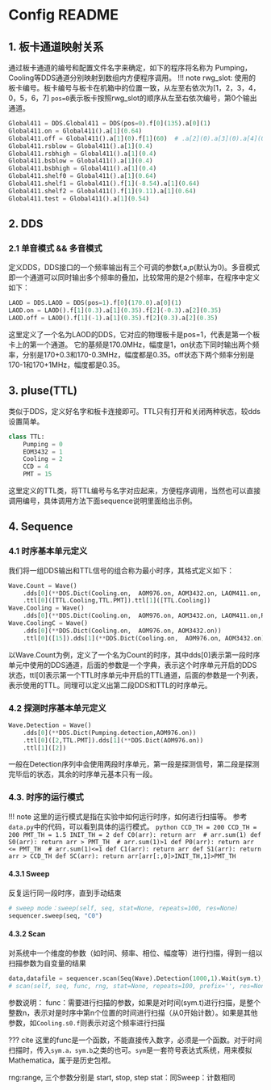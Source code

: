 # Config README

## 1. 板卡通道映射关系

通过板卡通道的编号和配置文件名字来确定，如下的程序将名称为 Pumping， Cooling等DDS通道分别映射到数组内方便程序调用。
!!! note
    rwg_slot: 使用的板卡编号。板卡编号与板卡在机箱中的位置一致，从左至右依次为[1，2，3，4，0，5，6，7]
`pos=0`表示板卡按照rwg_slot的顺序从左至右依次编号，第0个输出通道。
```python
Global411 = DDS.Global411 = DDS(pos=0).f[0](135).a[0](1)
Global411.on = Global411().a[1](0.64)
Global411.off = Global411().a[1](0).f[1](60)  # .a[2](0).a[3](0).a[4](0)
Global411.rsblow = Global411().a[1](0.4)
Global411.rsbhigh = Global411().a[1](0.4)
Global411.bsblow = Global411().a[1](0.4)
Global411.bsbhigh = Global411().a[1](0.4)
Global411.shelf0 = Global411().a[1](0.64)
Global411.shelf1 = Global411().f[1](-8.54).a[1](0.64)
Global411.shelf2 = Global411().f[1](9.11).a[1](0.64)
Global411.test = Global411().a[1](0.54)
```

## 2. DDS

### 2.1 单音模式 && 多音模式
定义DDS，DDS接口的一个频率输出有三个可调的参数f,a,p(默认为0)。多音模式即一个通道可以同时输出多个频率的叠加，比较常用的是2个频率，在程序中定义如下：

```python 
LAOD = DDS.LAOD = DDS(pos=1).f[0](170.0).a[0](1)
LAOD.on = LAOD().f[1](0.3).a[1](0.35).f[2](-0.3).a[2](0.35)
LAOD.off = LAOD().f[1](-1).a[1](0.35).f[2](0.3).a[2](0.35)
```

这里定义了一个名为LAOD的DDS，它对应的物理板卡是pos=1，代表是第一个板卡上的第一个通道。
它的基频是170.0MHz，幅度是1，on状态下同时输出两个频率，分别是170+0.3和170-0.3MHz，幅度都是0.35。off状态下两个频率分别是170-1和170+1MHz，幅度都是0.35。


## 3. pluse(TTL)

类似于DDS，定义好名字和板卡连接即可。TTL只有打开和关闭两种状态，较dds设置简单。

```python
class TTL:
    Pumping = 0
    EOM3432 = 1
    Cooling = 2
    CCD = 4
    PMT = 15
```
这里定义的TTL类，将TTL编号与名字对应起来，方便程序调用，当然也可以直接调用编号，具体调用方法下面sequence说明里面给出示例。

## 4. Sequence

### 4.1 时序基本单元定义

我们将一组DDS输出和TTL信号的组合称为最小时序，其格式定义如下：

```python
Wave.Count = Wave()
    .dds[0](**DDS.Dict(Cooling.on,  AOM976.on, AOM3432.on, LAOM411.on, RAOM411.on))
    .ttl[0]([TTL.Cooling,TTL.PMT]).ttl[1]([TTL.Cooling])
Wave.Cooling = Wave()
    .dds[0](**DDS.Dict(Cooling.on,  AOM976.on, AOM3432.on, LAOM411.on,RAOM411on))
Wave.CoolingC = Wave()
    .dds[0](**DDS.Dict(Cooling.on,  AOM976.on, AOM3432.on))
    .ttl[0]([15]).dds[1](**DDS.Dict(Cooling.on,  AOM976.on, AOM3432.on))
```

以Wave.Count为例，定义了一个名为Count的时序，其中dds[0]表示第一段时序单元中使用的DDS通道，后面的参数是一个字典，表示这个时序单元开启的DDS状态，ttl[0]表示第一个TTL时序单元中开启的TTL通道，后面的参数是一个列表，表示使用的TTL。同理可以定义出第二段DDS和TTL的时序单元。

### 4.2 探测时序基本单元定义

```python
Wave.Detection = Wave()
    .dds[0](**DDS.Dict(Pumping.detection,AOM976.on))
    .ttl[0]([2,TTL.PMT]).dds[1](**DDS.Dict(AOM976.on))
    .ttl[1]([2])
```
一般在Detection序列中会使用两段时序单元，第一段是探测信号，第二段是探测完毕后的状态，其余的时序单元基本只有一段。

### 4.3. 时序的运行模式

!!! note
    这里的运行模式是指在实验中如何运行时序，如何进行扫描等。
    参考`data.py`中的代码，可以看到具体的运行模式。
    ```python
    CCD_TH = 200
    CCD_TH = 200
    PMT_TH = 1.5
    INIT_TH = 2
    def C0(arr): return arr  # arr.sum(1)
    def S0(arr): return arr > PMT_TH  # arr.sum(1)>1
    def P0(arr): return arr <= PMT_TH  # arr.sum(1)<=1
    def C1(arr): return arr
    def S1(arr): return arr > CCD_TH
    def SC(arr): return arr[arr[:,0]>INIT_TH,1]>PMT_TH
    ```

#### 4.3.1 Sweep
反复运行同一段时序，直到手动结束

```python
# sweep mode：sweep(self, seq, stat=None, repeats=100, res=None)
sequencer.sweep(seq, "C0")
```

#### 4.3.2 Scan
对系统中一个维度的参数（如时间、频率、相位、幅度等）进行扫描，得到一组以扫描参数为自变量的结果

```python
data,datafile = sequencer.scan(Seq(Wave).Detection(1000,1).Wait(sym.t),sym.t,(2000,3000,50))
# scan(self, seq, func, rng, stat=None, repeats=100, prefix='', res=None, plt=True):
```
参数说明：
func：需要进行扫描的参数，如果是对时间(sym.t)进行扫描，是整个整数n，表示对是时序中第n个位置的时间进行扫描（从0开始计数）。如果是其他参数，如`Cooling.s0.f`则表示对这个频率进行扫描

??? cite
    这里的func是一个函数，不能直接传入数字，必须是一个函数。对于时间扫描时，传入`sym.a，sym.b`之类的也可。`sym`是一套符号表达式系统，用来模拟Mathematica，属于是历史包袱。

rng:range, 三个参数分别是 start, stop, step
stat：同Sweep：计数相同
